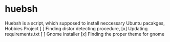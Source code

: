 # huebsh
Huebsh is a script, which supposed to install neccessary Ubuntu pacakges, Hobbies Project
[ ] Finding distor detecting procedure,
[x] Updating requirements.txt
[ ] Gnome installer
[x] Finding the proper theme for gnome
